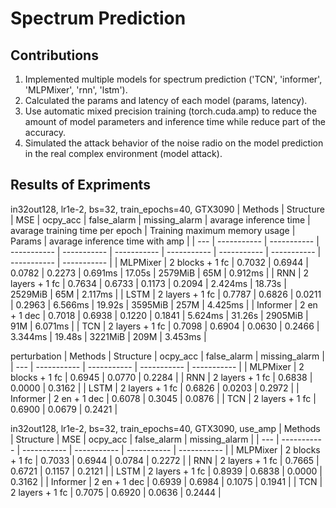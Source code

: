 # Spectrum Prediction

## Contributions
1. Implemented multiple models for spectrum prediction ('TCN', 'informer', 'MLPMixer', 'rnn', 'lstm').
2. Calculated the params and latency of each model (params, latency).
3. Use automatic mixed precision training (torch.cuda.amp) to reduce the amount of model parameters and inference time while reduce part of the accuracy.
4. Simulated the attack behavior of the noise radio on the model prediction in the real complex environment (model attack).

## Results of Expriments 

in32out128, lr1e-2, bs=32, train_epochs=40, GTX3090
| Methods | Structure | MSE | ocpy_acc | false_alarm | missing_alarm | avarage inference time | avarage training time per epoch  | Training maximum memory usage | Params | avarage inference time with amp |
| --- | ----------- | ----------- | ----------- | ----------- | ----------- | ----------- | ----------- | ----------- | ----------- | ----------- |
| MLPMixer | 2 blocks + 1 fc | 0.7032 | 0.6944 | 0.0782 | 0.2273 | 0.691ms  | 17.05s |  2579MiB | 65M | 0.912ms |
| RNN | 2 layers + 1 fc | 0.7634 | 0.6733 | 0.1173 | 0.2094 |  2.424ms | 18.73s |  2529MiB | 65M | 2.117ms |
| LSTM | 2 layers + 1 fc | 0.7787 | 0.6826 | 0.0211 | 0.2963 |  6.566ms | 19.92s |  3595MiB | 257M | 4.425ms |
| Informer | 2 en + 1 dec | 0.7018 | 0.6938 | 0.1220 | 0.1841 |  5.624ms | 31.26s |  2905MiB | 91M | 6.071ms |
| TCN | 2 layers + 1 fc | 0.7098 | 0.6904 | 0.0630 | 0.2466 |  3.344ms | 19.48s |  3221MiB | 209M | 3.453ms |


perturbation
| Methods | Structure |  ocpy_acc | false_alarm | missing_alarm | 
| --- | ----------- | ----------- | ----------- | ----------- | 
| MLPMixer | 2 blocks + 1 fc |  0.6945  | 0.0770 | 0.2284 |
| RNN | 2 layers + 1 fc |  0.6838 | 0.0000 | 0.3162 |
| LSTM | 2 layers + 1 fc |  0.6826 | 0.0203 | 0.2972 |
| Informer | 2 en + 1 dec |  0.6078 | 0.3045 | 0.0876 |
| TCN | 2 layers + 1 fc |  0.6900 | 0.0679 | 0.2421 |


in32out128, lr1e-2, bs=32, train_epochs=40, GTX3090, use_amp
| Methods | Structure | MSE | ocpy_acc | false_alarm | missing_alarm |
| --- | ----------- | ----------- | ----------- | ----------- | ----------- |
| MLPMixer | 2 blocks + 1 fc | 0.7033 | 0.6944 | 0.0784 | 0.2272 |
| RNN | 2 layers + 1 fc | 0.7665 | 0.6721 | 0.1157 | 0.2121 |
| LSTM | 2 layers + 1 fc | 0.8939 | 0.6838 | 0.0000 | 0.3162 |
| Informer | 2 en + 1 dec | 0.6939 | 0.6984 | 0.1075 | 0.1941 |
| TCN | 2 layers + 1 fc | 0.7075 | 0.6920 | 0.0636 | 0.2444 |